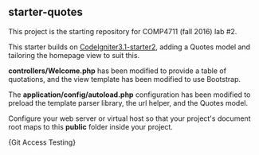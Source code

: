 ## starter-quotes

This project is the starting repository for COMP4711 (fall 2016) lab #2.

This starter builds on [CodeIgniter3.1-starter2](https://github.com/jedi-academy/CodeIgniter3.1-starter2),
adding a Quotes model and tailoring the homepage view to suit this.

**controllers/Welcome.php** has been modified to provide a table of quotations,
and the view template has been modified to use Bootstrap.

The **application/config/autoload.php** configuration has been modified
to preload the template parser library, the url helper, and the Quotes model.

Configure your web server or virtual host so that your project's
document root maps to this **public** folder inside your project.

{Git Access Testing}
